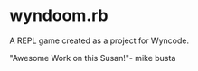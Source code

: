 # wyndoom.rb

A REPL game created as a project for Wyncode.

"Awesome Work on this Susan!"- mike busta
